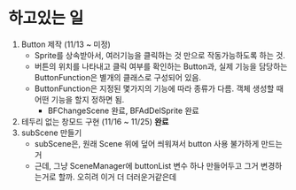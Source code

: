 # 하고있는 일
1. Button 제작 (11/13 ~ 미정)  
    - Sprite를 상속받아서, 여러기능을 클릭하는 것 만으로 작동가능하도록 하는 것.  
    - 버튼의 위치를 나타내고 클릭 여부를 확인하는 Button과, 실제 기능을 담당하는 ButtonFunction은 별개의 클래스로 구성되어 있음.  
    - ButtonFunction은 지정된 몇가지의 기능에 따라 종류가 다름. 객체 생성할 때 어떤 기능을 할지 정하면 됨.  
        - BFChangeScene 완료, BFAdDelSprite 완료  
2. 테두리 없는 창모드 구현 (11/16 ~ 11/25) **완료**  
3. subScene 만들기  
    - subScene은, 원래 Scene 위에 덮어 씌워져서 button 사용 불가하게 만드는거
    - 근데, 그냥 SceneManager에 buttonList 변수 하나 만들어두고 그거 변경하는거로 할까. 오히려 이거 더 더러운거같은데